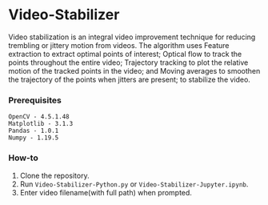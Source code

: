 # Video-Stabilizer

Video stabilization is an integral video improvement technique for reducing trembling or jittery motion from videos. The algorithm uses Feature extraction to extract optimal points of interest; Optical flow to track the points throughout the entire video; Trajectory tracking to plot the relative motion of the tracked points in the video; and Moving averages to smoothen the trajectory of the points when jitters are present; to stabilize the video.

### Prerequisites

```
OpenCV - 4.5.1.48
Matplotlib - 3.1.3
Pandas - 1.0.1
Numpy - 1.19.5
```

### How-to

1. Clone the repository.
2. Run `Video-Stabilizer-Python.py` or `Video-Stabilizer-Jupyter.ipynb`.
3. Enter video filename(with full path) when prompted.
